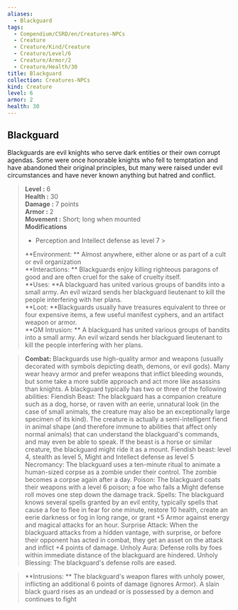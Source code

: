 ```yaml
---
aliases:
  - Blackguard
tags:
  - Compendium/CSRD/en/Creatures-NPCs
  - Creature
  - Creature/Kind/Creature
  - Creature/Level/6
  - Creature/Armor/2
  - Creature/Health/30
title: Blackguard
collection: Creatures-NPCs
kind: Creature
level: 6
armor: 2
health: 30
---
```

## Blackguard  
Blackguards are evil knights who serve dark entities or their own corrupt agendas. Some were once honorable knights who fell to temptation and have abandoned their original principles, but many were raised under evil circumstances and have never known anything but hatred and conflict.  

  
> **Level :** 6  
> **Health :** 30  
> **Damage :** 7 points  
> **Armor :** 2  
> **Movement :** Short; long when mounted  
> **Modifications**  
>- Perception and Intellect defense as level 7 >
>  
> **Environment: ** Almost anywhere, either alone or as part of a cult or evil organization  
> **Interactions: ** Blackguards enjoy killing righteous paragons of good and are often cruel for the sake of cruelty itself.  
> **Uses: **A blackguard has united various groups of bandits into a small army. An evil wizard sends her blackguard lieutenant to kill the people interfering with her plans.  
> **Loot: **Blackguards usually have treasures equivalent to three or four expensive items, a few useful manifest cyphers, and an artifact weapon or armor.  
> **GM Intrusion: ** A blackguard has united various groups of bandits into a small army. An evil wizard sends her blackguard lieutenant to kill the people interfering with her plans.  

> **Combat:** 
> Blackguards use high-quality armor and weapons (usually decorated with symbols depicting death, demons, or evil gods). Many wear heavy armor and prefer weapons that inflict bleeding wounds, but some take a more subtle approach and act more like assassins than knights. A blackguard typically has two or three of the following abilities: 
Fiendish Beast: The blackguard has a companion creature such as a dog, horse, or raven with an eerie, unnatural look (in the case of small animals, the creature may also be an exceptionally large specimen of its kind). The creature is actually a semi-intelligent fiend in animal shape (and therefore immune to abilities that affect only normal animals) that can understand the blackguard's commands, and may even be able to speak. If the beast is a horse or similar creature, the blackguard might ride it as a mount. Fiendish beast: level 4, stealth as level 5, Might and Intellect defense as level 5
Necromancy: The blackguard uses a ten-minute ritual to animate a human-sized corpse as a zombie under their control. The zombie becomes a corpse again after a day. 
Poison: The blackguard coats their weapons with a level 6 poison; a foe who fails a Might defense roll moves one step down the damage track. 
Spells: The blackguard knows several spells granted by an evil entity, typically spells that cause a foe to flee in fear for one minute, restore 10 health, create an eerie darkness or fog in long range, or grant +5 Armor against energy and magical attacks for an hour. 
Surprise Attack: When the blackguard attacks from a hidden vantage, with surprise, or before their opponent has acted in combat, they get an asset on the attack and inflict +4 points of damage. Unholy 
Aura: Defense rolls by foes within immediate distance of the blackguard are hindered. 
Unholy Blessing: The blackguard's defense rolls are eased.  
  

> **Intrusions: ** 
> The blackguard's weapon flares with unholy power, inflicting an additional 6 points of damage (ignores Armor). A slain black guard rises as an undead or is possessed by a demon and continues to fight  
